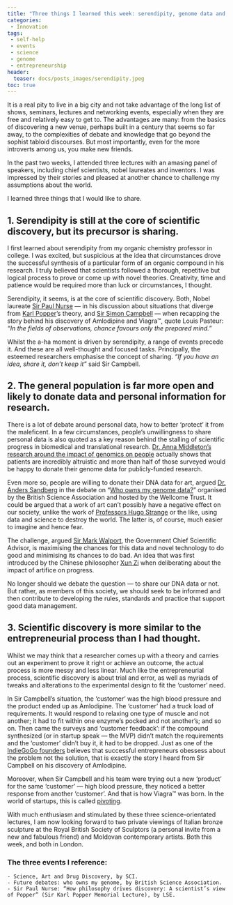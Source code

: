 ```yaml
---
title: "Three things I learned this week: serendipity, genome data and Viagra™"
categories:
 - Innovation
tags:
 - self-help
 - events
 - science
 - genome
 - entrepreneurship
header:
  teaser: docs/posts_images/serendipity.jpeg
toc: true
---  
```


It is a real pity to live in a big city and not take advantage of the long list of shows, seminars, lectures and networking events, especially when they are free and relatively easy to get to. The advantages are many: from the basics of discovering a new venue, perhaps built in a century that seems so far away, to the complexities of debate and knowledge that go beyond the sophist tabloid discourses. But most importantly, even for the more introverts among us, you make new friends.

In the past two weeks, I attended three lectures with an amasing panel of speakers, including chief scientists, nobel laureates and inventors. I was impressed by their stories and pleased at another chance to challenge my assumptions about the world.

I learned three things that I would like to share.

## 1. Serendipity is still at the core of scientific discovery, but its precursor is sharing.

I first learned about serendipity from my organic chemistry professor in college. I was excited, but suspicious at the idea that circumstances drove the successful synthesis of a particular form of an organic compound in his research. I truly believed that scientists followed a thorough, repetitive but logical process to prove or come up with novel theories. Creativity, time and patience would be required more than luck or circumstances, I thought.

Serendipity, it seems, is at the core of scientific discovery. Both, Nobel laureate [Sir Paul Nurse](https://en.wikipedia.org/wiki/Paul_Nurse) — in his discussion about situations that diverge from [Karl Popper](https://en.wikipedia.org/wiki/Karl_Popper)’s theory, and [Sir Simon Campbell](https://en.wikipedia.org/wiki/Simon_Campbell) — when recapping the story behind his discovery of Amlodipine and Viagra™, quote Louis Pasteur: *“In the fields of observations, chance favours only the prepared mind.”*

Whilst the a-ha moment is driven by serendipity, a range of events precede it. And these are all well-thought and focused tasks. Principally, the esteemed researchers emphasise the concept of sharing. *“If you have an idea, share it, don’t keep it”* said Sir Campbell.

## 2. The general population is far more open and likely to donate data and personal information for research.

There is a lot of debate around personal data, how to better ‘protect’ it from the maleficent. In a few circumstances, people’s unwillingness to share personal data is also quoted as a key reason behind the stalling of scientific progress in biomedical and translational research. [Dr. Anna Middleton’s research around the impact of genomics on people](http://www.sanger.ac.uk/people/directory/middleton-anna) actually shows that patients are incredibly altruistic and more than half of those surveyed would be happy to donate their genome data for publicly-funded research.

Even more so, people are willing to donate their DNA data for art, argued [Dr. Anders Sandberg](https://en.wikipedia.org/wiki/Anders_Sandberg) in the debate on “[Who owns my genome data?](https://www.eventbrite.co.uk/e/future-debates-who-owns-my-genome-tickets-27404507620#)” organised by the British Science Association and hosted by the Wellcome Trust. It could be argued that a work of art can’t possibly have a negative effect on our society, unlike the work of [Professors Hugo Strange](https://en.wikipedia.org/wiki/Hugo_Strange) or the like, using data and science to destroy the world. The latter is, of course, much easier to imagine and hence fear.

The challenge, argued [Sir Mark Walport](https://www.gov.uk/government/people/mark-walport), the Government Chief Scientific Advisor, is maximising the chances for this data and novel technology to do good and minimising its chances to do bad. An idea that was first introduced by the Chinese philosopher [Xun Zi](https://en.wikipedia.org/wiki/Xun_Kuang) when deliberating about the impact of artifice on progress.

No longer should we debate the question — to share our DNA data or not. But rather, as members of this society, we should seek to be informed and then contribute to developing the rules, standards and practice that support good data management.

## 3. Scientific discovery is more similar to the entrepreneurial process than I had thought.

Whilst we may think that a researcher comes up with a theory and carries out an experiment to prove it right or achieve an outcome, the actual process is more messy and less linear. Much like the entrepreneurial process, scientific discovery is about trial and error, as well as myriads of tweaks and alterations to the experimental design to fit the ‘customer’ need.

In Sir Campbell’s situation, the ‘customer’ was the high blood pressure and the product ended up as Amlodipine. The ‘customer’ had a truck load of requirements. It would respond to relaxing one type of muscle and not another; it had to fit within one enzyme’s pocked and not another’s; and so on. Then came the surveys and ‘customer feedback’: if the compound synthesized (or in startup speak — the MVP) didn’t match the requirements and the ‘customer’ didn’t buy it, it had to be dropped. Just as one of the [IndieGoGo founders](https://www.entrepreneur.com/article/229543) believes that successful entrepreneurs obessess about the problem not the solution, that is exactly the story I heard from Sir Campbell on his discovery of Amlodipine.

Moreover, when Sir Campbell and his team were trying out a new ‘product’ for the same ‘customer’ — high blood pressure, they noticed a better response from another ‘customer’. And that is how Viagra™ was born. In the world of startups, this is called [pivoting](http://www.forbes.com/sites/martinzwilling/2011/09/16/top-10-ways-entrepreneurs-pivot-a-lean-startup/#3dbe7c7d5829).

With much enthusiasm and stimulated by these three science-orientated lectures, I am now looking forward to two private viewings of Italian bronze sculpture at the Royal British Society of Sculptors (a personal invite from a new and fabulous friend) and Moldovan contemporary artists. Both this week, and both in London.

### The three events I reference:

    - Science, Art and Drug Discovery, by SCI.
    - Future debates: who owns my genome, by British Science Association.
    - Sir Paul Nurse: “How philosophy drives discovery: A scientist’s view of Popper” (Sir Karl Popper Memorial Lecture), by LSE.